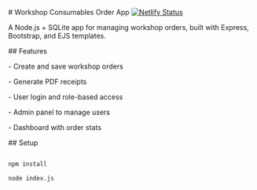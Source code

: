 \# Workshop Consumables Order App
[![Netlify Status](https://api.netlify.com/api/v1/badges/f4beb07d-7307-436f-879a-d9a8167934dd/deploy-status)](https://app.netlify.com/projects/workshop-order/deploys)


A Node.js + SQLite app for managing workshop orders, built with Express, Bootstrap, and EJS templates.



\## Features

\- Create and save workshop orders

\- Generate PDF receipts

\- User login and role-based access

\- Admin panel to manage users

\- Dashboard with order stats



\## Setup



```bash

npm install

node index.js

